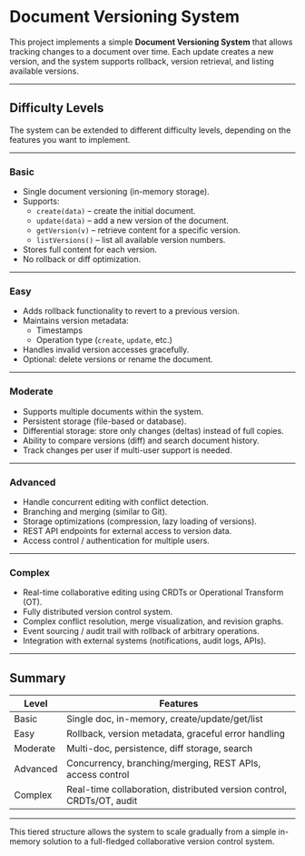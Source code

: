 # Document Versioning System

This project implements a simple **Document Versioning System** that allows tracking changes to a document over time. Each update creates a new version, and the system supports rollback, version retrieval, and listing available versions.  

---

## Difficulty Levels

The system can be extended to different difficulty levels, depending on the features you want to implement.

---

### **Basic**
- Single document versioning (in-memory storage).
- Supports:
  - `create(data)` – create the initial document.
  - `update(data)` – add a new version of the document.
  - `getVersion(v)` – retrieve content for a specific version.
  - `listVersions()` – list all available version numbers.
- Stores full content for each version.
- No rollback or diff optimization.

---

### **Easy**
- Adds rollback functionality to revert to a previous version.
- Maintains version metadata:
  - Timestamps
  - Operation type (`create`, `update`, etc.)
- Handles invalid version accesses gracefully.
- Optional: delete versions or rename the document.

---

### **Moderate**
- Supports multiple documents within the system.
- Persistent storage (file-based or database).
- Differential storage: store only changes (deltas) instead of full copies.
- Ability to compare versions (diff) and search document history.
- Track changes per user if multi-user support is needed.

---

### **Advanced**
- Handle concurrent editing with conflict detection.
- Branching and merging (similar to Git).
- Storage optimizations (compression, lazy loading of versions).
- REST API endpoints for external access to version data.
- Access control / authentication for multiple users.

---

### **Complex**
- Real-time collaborative editing using CRDTs or Operational Transform (OT).
- Fully distributed version control system.
- Complex conflict resolution, merge visualization, and revision graphs.
- Event sourcing / audit trail with rollback of arbitrary operations.
- Integration with external systems (notifications, audit logs, APIs).

---

## Summary

| Level      | Features                                                                 |
|------------|--------------------------------------------------------------------------|
| Basic      | Single doc, in-memory, create/update/get/list                             |
| Easy       | Rollback, version metadata, graceful error handling                      |
| Moderate   | Multi-doc, persistence, diff storage, search                             |
| Advanced   | Concurrency, branching/merging, REST APIs, access control                |
| Complex    | Real-time collaboration, distributed version control, CRDTs/OT, audit   |

---

This tiered structure allows the system to scale gradually from a simple in-memory solution to a full-fledged collaborative version control system.
